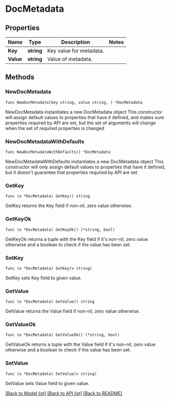 # DocMetadata

## Properties

Name | Type | Description | Notes
------------ | ------------- | ------------- | -------------
**Key** | **string** | Key value for metadata. | 
**Value** | **string** | Value of metadata. | 

## Methods

### NewDocMetadata

`func NewDocMetadata(key string, value string, ) *DocMetadata`

NewDocMetadata instantiates a new DocMetadata object
This constructor will assign default values to properties that have it defined,
and makes sure properties required by API are set, but the set of arguments
will change when the set of required properties is changed

### NewDocMetadataWithDefaults

`func NewDocMetadataWithDefaults() *DocMetadata`

NewDocMetadataWithDefaults instantiates a new DocMetadata object
This constructor will only assign default values to properties that have it defined,
but it doesn't guarantee that properties required by API are set

### GetKey

`func (o *DocMetadata) GetKey() string`

GetKey returns the Key field if non-nil, zero value otherwise.

### GetKeyOk

`func (o *DocMetadata) GetKeyOk() (*string, bool)`

GetKeyOk returns a tuple with the Key field if it's non-nil, zero value otherwise
and a boolean to check if the value has been set.

### SetKey

`func (o *DocMetadata) SetKey(v string)`

SetKey sets Key field to given value.


### GetValue

`func (o *DocMetadata) GetValue() string`

GetValue returns the Value field if non-nil, zero value otherwise.

### GetValueOk

`func (o *DocMetadata) GetValueOk() (*string, bool)`

GetValueOk returns a tuple with the Value field if it's non-nil, zero value otherwise
and a boolean to check if the value has been set.

### SetValue

`func (o *DocMetadata) SetValue(v string)`

SetValue sets Value field to given value.



[[Back to Model list]](../README.md#documentation-for-models) [[Back to API list]](../README.md#documentation-for-api-endpoints) [[Back to README]](../README.md)



